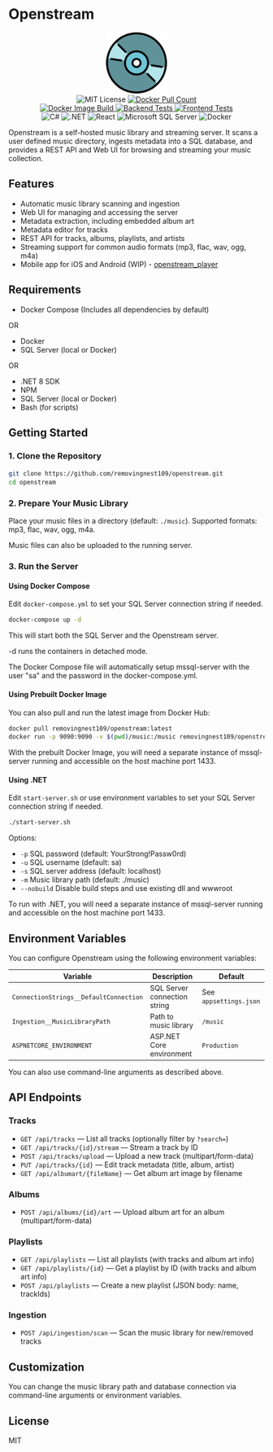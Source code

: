 # Openstream

<p align="center">
<img alt="Openstream" src="https://raw.githubusercontent.com/removingnest109/openstream/main/web/src/logo.svg" height="120"/>
<br/>
<img alt="MIT License" src="https://img.shields.io/badge/License-MIT-yellow.svg"/>
<a href="https://hub.docker.com/r/removingnest109/openstream">
<img alt="Docker Pull Count" src="https://img.shields.io/docker/pulls/removingnest109/openstream.svg"/>
</a>
<br/>
<a href="https://github.com/removingnest109/openstream/actions/workflows/docker-image.yml">
<img alt="Docker Image Build" src="https://github.com/removingnest109/openstream/actions/workflows/docker-image.yml/badge.svg"/>
</a>
<a href="https://github.com/removingnest109/openstream/actions/workflows/backend-tests.yml">
<img alt="Backend Tests" src="https://github.com/removingnest109/openstream/actions/workflows/backend-tests.yml/badge.svg"/>
</a>
<a href="https://github.com/removingnest109/openstream/actions/workflows/frontend-tests.yml">
<img alt="Frontend Tests" src="https://github.com/removingnest109/openstream/actions/workflows/frontend-tests.yml/badge.svg"/>
</a>
<br/>
<img alt="C#" src="https://custom-icon-badges.demolab.com/badge/C%23-%23239120.svg?logo=cshrp&logoColor=white"/>
<img alt=".NET" src="https://img.shields.io/badge/.NET-512BD4?logo=dotnet&logoColor=fff"/>
<img alt="React" src="https://img.shields.io/badge/React-%2320232a.svg?logo=react&logoColor=%2361DAFB"/>
<img alt="Microsoft SQL Server" src="https://custom-icon-badges.demolab.com/badge/Microsoft%20SQL%20Server-CC2927?logo=mssqlserver-white&logoColor=white"/>
<img alt="Docker" src="https://img.shields.io/badge/Docker-2496ED?logo=docker&logoColor=fff"/>
</p>

Openstream is a self-hosted music library and streaming server. It scans a user defined music directory, ingests metadata into a SQL database, and provides a REST API and Web UI for browsing and streaming your music collection.

## Features

- Automatic music library scanning and ingestion
- Web UI for managing and accessing the server
- Metadata extraction, including embedded album art
- Metadata editor for tracks
- REST API for tracks, albums, playlists, and artists
- Streaming support for common audio formats (mp3, flac, wav, ogg, m4a)
- Mobile app for iOS and Android (WIP) - [openstream_player](https://github.com/removingnest109/openstream_player)

## Requirements

- Docker Compose (Includes all dependencies by default)

OR

- Docker
- SQL Server (local or Docker)

OR

- .NET 8 SDK
- NPM
- SQL Server (local or Docker)
- Bash (for scripts)

## Getting Started

### 1. Clone the Repository

```bash
git clone https://github.com/removingnest109/openstream.git
cd openstream
```

### 2. Prepare Your Music Library

Place your music files in a directory (default: `./music`). Supported formats: mp3, flac, wav, ogg, m4a.

Music files can also be uploaded to the running server.

### 3. Run the Server

#### Using Docker Compose

Edit `docker-compose.yml` to set your SQL Server connection string if needed.

```bash
docker-compose up -d
```

This will start both the SQL Server and the Openstream server.

-d runs the containers in detached mode.

The Docker Compose file will automatically setup mssql-server with the user "sa" and the password in the docker-compose.yml.

#### Using Prebuilt Docker Image

You can also pull and run the latest image from Docker Hub:

```bash
docker pull removingnest109/openstream:latest
docker run -p 9090:9090 -v $(pwd)/music:/music removingnest109/openstream:latest
```

With the prebuilt Docker Image, you will need a separate instance of mssql-server running and accessible on the host machine port 1433.

#### Using .NET

Edit `start-server.sh` or use environment variables to set your SQL Server connection string if needed.

```bash
./start-server.sh
```

Options:

- `-p` SQL password (default: YourStrong!Passw0rd)
- `-u` SQL username (default: sa)
- `-s` SQL server address (default: localhost)
- `-m` Music library path (default: ./music)
- `--nobuild` Disable build steps and use existing dll and wwwroot

To run with .NET, you will need a separate instance of mssql-server running and accessible on the host machine port 1433.

## Environment Variables

You can configure Openstream using the following environment variables:

| Variable                | Description                        | Default                        |
|-------------------------|------------------------------------|---------------------------------|
| `ConnectionStrings__DefaultConnection` | SQL Server connection string         | See `appsettings.json`          |
| `Ingestion__MusicLibraryPath`          | Path to music library                | `/music`                       |
| `ASPNETCORE_ENVIRONMENT`               | ASP.NET Core environment             | `Production`                   |

You can also use command-line arguments as described above.

## API Endpoints

### Tracks

- `GET /api/tracks` — List all tracks (optionally filter by `?search=`)
- `GET /api/tracks/{id}/stream` — Stream a track by ID
- `POST /api/tracks/upload` — Upload a new track (multipart/form-data)
- `PUT /api/tracks/{id}` — Edit track metadata (title, album, artist)
- `GET /api/albumart/{fileName}` — Get album art image by filename

### Albums

- `POST /api/albums/{id}/art` — Upload album art for an album (multipart/form-data)

### Playlists

- `GET /api/playlists` — List all playlists (with tracks and album art info)
- `GET /api/playlists/{id}` — Get a playlist by ID (with tracks and album art info)
- `POST /api/playlists` — Create a new playlist (JSON body: name, trackIds)

### Ingestion

- `POST /api/ingestion/scan` — Scan the music library for new/removed tracks

## Customization

You can change the music library path and database connection via command-line arguments or environment variables.

## License

MIT
